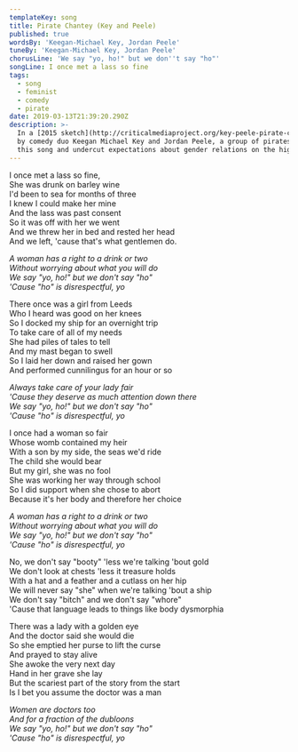 ```yaml
---
templateKey: song
title: Pirate Chantey (Key and Peele)
published: true
wordsBy: 'Keegan-Michael Key, Jordan Peele'
tuneBy: 'Keegan-Michael Key, Jordan Peele'
chorusLine: 'We say "yo, ho!" but we don''t say "ho"'
songLine: I once met a lass so fine
tags:
  - song
  - feminist
  - comedy
  - pirate
date: 2019-03-13T21:39:20.290Z
description: >-
  In a [2015 sketch](http://criticalmediaproject.org/key-peele-pirate-chantey/)
  by comedy duo Keegan Michael Key and Jordan Peele, a group of pirates sing
  this song and undercut expectations about gender relations on the high seas.
---
```

I once met a lass so fine,\
She was drunk on barley wine\
I'd been to sea for months of three\
I knew I could make her mine\
And the lass was past consent\
So it was off with her we went\
And we threw her in bed and rested her head\
And we left, 'cause that's what gentlemen do.

_A woman has a right to a drink or two_\
_Without worrying about what you will do_\
_We say "yo, ho!" but we don't say "ho"_\
_'Cause "ho" is disrespectful, yo_

There once was a girl from Leeds\
Who I heard was good on her knees\
So I docked my ship for an overnight trip\
To take care of all of my needs\
She had piles of tales to tell\
And my mast began to swell\
So I laid her down and raised her gown\
And performed cunnilingus for an hour or so

_Always take care of your lady fair_\
_'Cause they deserve as much attention down there_\
_We say "yo, ho!" but we don't say "ho"_\
_'Cause "ho" is disrespectful, yo_

I once had a woman so fair\
Whose womb contained my heir\
With a son by my side, the seas we'd ride\
The child she would bear\
But my girl, she was no fool\
She was working her way through school\
So I did support when she chose to abort\
Because it's her body and therefore her choice

_A woman has a right to a drink or two_\
_Without worrying about what you will do_\
_We say "yo, ho!" but we don't say "ho"_\
_'Cause "ho" is disrespectful, yo_

No, we don't say "booty" 'less we're talking 'bout gold\
We don't look at chests 'less it treasure holds\
With a hat and a feather and a cutlass on her hip\
We will never say "she" when we're talking 'bout a ship\
We don't say "bitch" and we don't say "whore"\
'Cause that language leads to things like body dysmorphia

There was a lady with a golden eye\
And the doctor said she would die\
So she emptied her purse to lift the curse\
And prayed to stay alive\
She awoke the very next day\
Hand in her grave she lay\
But the scariest part of the story from the start\
Is I bet you assume the doctor was a man

_Women are doctors too_\
_And for a fraction of the dubloons_\
_We say "yo, ho!" but we don't say "ho"_\
_'Cause "ho" is disrespectful, yo_

